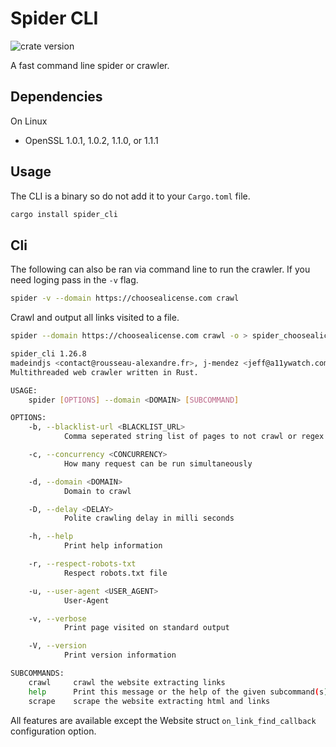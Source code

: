 # Spider CLI

![crate version](https://img.shields.io/crates/v/spider.svg)

A fast command line spider or crawler.

## Dependencies

On Linux

- OpenSSL 1.0.1, 1.0.2, 1.1.0, or 1.1.1

## Usage

The CLI is a binary so do not add it to your `Cargo.toml` file.

```sh
cargo install spider_cli
```

## Cli

The following can also be ran via command line to run the crawler.
If you need loging pass in the `-v` flag.

```sh
spider -v --domain https://choosealicense.com crawl
```

Crawl and output all links visited to a file.

```sh
spider --domain https://choosealicense.com crawl -o > spider_choosealicense.json
```

```sh
spider_cli 1.26.8
madeindjs <contact@rousseau-alexandre.fr>, j-mendez <jeff@a11ywatch.com>
Multithreaded web crawler written in Rust.

USAGE:
    spider [OPTIONS] --domain <DOMAIN> [SUBCOMMAND]

OPTIONS:
    -b, --blacklist-url <BLACKLIST_URL>
            Comma seperated string list of pages to not crawl or regex with feature enabled

    -c, --concurrency <CONCURRENCY>
            How many request can be run simultaneously

    -d, --domain <DOMAIN>
            Domain to crawl

    -D, --delay <DELAY>
            Polite crawling delay in milli seconds

    -h, --help
            Print help information

    -r, --respect-robots-txt
            Respect robots.txt file

    -u, --user-agent <USER_AGENT>
            User-Agent

    -v, --verbose
            Print page visited on standard output

    -V, --version
            Print version information

SUBCOMMANDS:
    crawl     crawl the website extracting links
    help      Print this message or the help of the given subcommand(s)
    scrape    scrape the website extracting html and links
```

All features are available except the Website struct `on_link_find_callback` configuration option.
